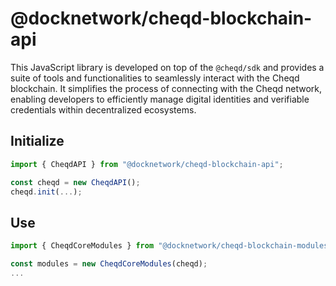 # @docknetwork/cheqd-blockchain-api

This JavaScript library is developed on top of the `@cheqd/sdk` and provides a suite of tools and functionalities to seamlessly interact with the Cheqd blockchain.
It simplifies the process of connecting with the Cheqd network, enabling developers to efficiently manage digital identities and verifiable credentials within decentralized ecosystems.

## Initialize

```javascript
import { CheqdAPI } from "@docknetwork/cheqd-blockchain-api";

const cheqd = new CheqdAPI();
cheqd.init(...);
```

## Use

```javascript
import { CheqdCoreModules } from "@docknetwork/cheqd-blockchain-modules";

const modules = new CheqdCoreModules(cheqd);
...
```
